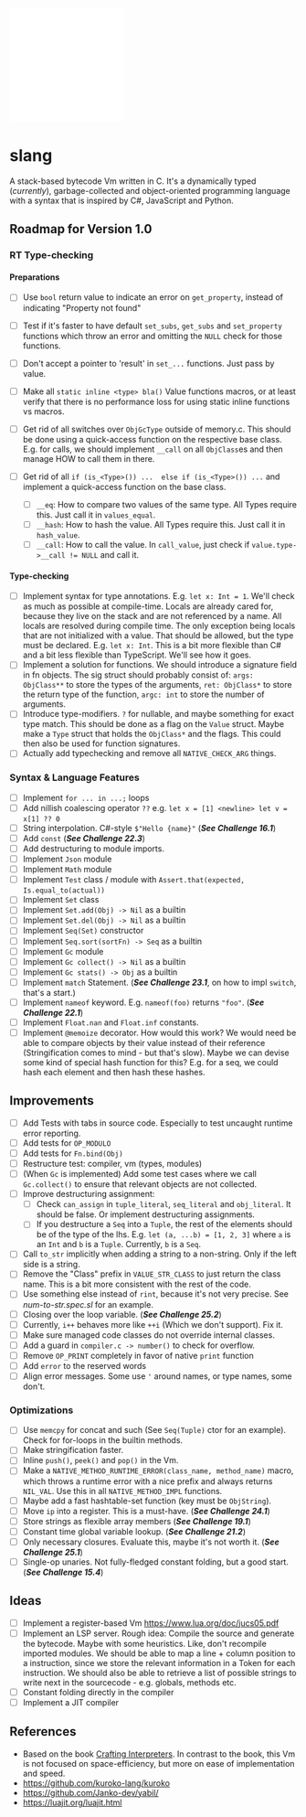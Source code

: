 <img src="./doc/logo/slang-dark.png" width="200">

# slang

A stack-based bytecode Vm written in C. It's a dynamically typed (_currently_), garbage-collected and object-oriented programming language with a syntax that is inspired by C#, JavaScript and Python.

## Roadmap for Version 1.0

### RT Type-checking

#### Preparations

- [ ] Use `bool` return value to indicate an error on `get_property`, instead of indicating "Property not found"
- [ ] Test if it's faster to have default `set_subs`, `get_subs` and `set_property` functions which throw an error and omitting the `NULL` check for those functions.
- [ ] Don't accept a pointer to 'result' in `set_...` functions. Just pass by value.

- [ ] Make all `static inline <type> bla()` Value functions macros, or at least verify that there is no performance loss for using static inline functions vs macros.
- [ ] Get rid of all switches over `ObjGcType` outside of memory.c. This should be done using a quick-access function on the respective base class. E.g. for calls, we should implement `__call` on all `ObjClass`es and then manage HOW to call them in there.
- [ ] Get rid of all `if (is_<Type>()) ...  else if (is_<Type>()) ...` and implement a quick-access function on the base class.
  - [ ] `__eq`: How to compare two values of the same type. All Types require this. Just call it in `values_equal`.
  - [ ] `__hash`: How to hash the value. All Types require this. Just call it in `hash_value`.
  - [ ] `__call`: How to call the value. In `call_value`, just check if `value.type->__call != NULL` and call it.

#### Type-checking

- [ ] Implement syntax for type annotations. E.g. `let x: Int = 1`. We'll check as much as possible at compile-time. Locals are already cared for, because they live on the stack and are not referenced by a name. All locals are resolved during compile time. The only exception being locals that are not initialized with a value. That should be allowed, but the type must be declared. E.g. `let x: Int`. This is a bit more flexible than C# and a bit less flexible than TypeScript. We'll see how it goes.
- [ ] Implement a solution for functions. We should introduce a signature field in fn objects. The sig struct should probably consist of: `args: ObjClass**` to store the types of the arguments, `ret: ObjClass*` to store the return type of the function, `argc: int` to store the number of arguments.
- [ ] Introduce type-modifiers. `?` for nullable, and maybe something for exact type match. This should be done as a flag on the `Value` struct. Maybe make a `Type` struct that holds the `ObjClass*` and the flags. This could then also be used for function signatures.
- [ ] Actually add typechecking and remove all `NATIVE_CHECK_ARG` things.

### Syntax & Language Features

- [ ] Implement `for ... in ...;` loops
- [ ] Add nillish coalescing operator `??` e.g. `let x = [1] <newline> let v = x[1] ?? 0`
- [ ] String interpolation. C#-style `$"Hello {name}"` (**_See Challenge 16.1_**)
- [ ] Add `const` (**_See Challenge 22.3_**)
- [ ] Add destructuring to module imports.
- [ ] Implement `Json` module
- [ ] Implement `Math` module
- [ ] Implement `Test` class / module with `Assert.that(expected, Is.equal_to(actual))`
- [ ] Implement `Set` class
- [ ] Implement `Set.add(Obj) -> Nil` as a builtin
- [ ] Implement `Set.del(Obj) -> Nil` as a builtin
- [ ] Implement `Seq(Set)` constructor
- [ ] Implement `Seq.sort(sortFn) -> Seq` as a builtin
- [ ] Implement `Gc` module
- [ ] Implement `Gc collect() -> Nil` as a builtin
- [ ] Implement `Gc stats() -> Obj` as a builtin
- [ ] Implement `match` Statement. (**_See Challenge 23.1_**, on how to impl `switch`, that's a start.)
- [ ] Implement `nameof` keyword. E.g. `nameof(foo)` returns `"foo"`. (**_See Challenge 22.1_**)
- [ ] Implement `Float.nan` and `Float.inf` constants.
- [ ] Implement `@memoize` decorator. How would this work? We would need be able to compare objects by their value instead of their reference (Stringification comes to mind - but that's slow). Maybe we can devise some kind of special hash function for this? E.g. for a seq, we could hash each element and then hash these hashes.

## Improvements

- [ ] Add Tests with tabs in source code. Especially to test uncaught runtime error reporting.
- [ ] Add tests for `OP_MODULO`
- [ ] Add tests for `Fn.bind(Obj)`
- [ ] Restructure test: compiler, vm (types, modules)
- [ ] (When `Gc` is implemented) Add some test cases where we call `Gc.collect()` to ensure that relevant objects are not collected.
- [ ] Improve destructuring assignment:
  - [ ] Check `can_assign` in `tuple_literal`, `seq_literal` and `obj_literal`. It should be false. Or implement destructuring assignments.
  - [ ] If you destructure a `Seq` into a `Tuple`, the rest of the elements should be of the type of the lhs. E.g. `let (a, ...b) = [1, 2, 3]` where `a` is an `Int` and `b` is a `Tuple`. Currently, `b` is a `Seq`.
- [ ] Call `to_str` implicitly when adding a string to a non-string. Only if the left side is a string.
- [ ] Remove the "Class" prefix in `VALUE_STR_CLASS` to just return the class name. This is a bit more consistent with the rest of the code.
- [ ] Use something else instead of `rint`, because it's not very precise. See _num-to-str.spec.sl_ for an example.
- [ ] Closing over the loop variable. (**_See Challenge 25.2_**)
- [ ] Currently, `i++` behaves more like `++i` (Which we don't support). Fix it.
- [ ] Make sure managed code classes do not override internal classes.
- [ ] Add a guard in `compiler.c -> number()` to check for overflow.
- [ ] Remove `OP_PRINT` completely in favor of native `print` function
- [ ] Add `error` to the reserved words
- [ ] Align error messages. Some use `'` around names, or type names, some don't.

### Optimizations

- [ ] Use `memcpy` for concat and such (See `Seq(Tuple)` ctor for an example). Check for for-loops in the builtin methods.
- [ ] Make stringification faster.
- [ ] Inline `push()`, `peek()` and `pop()` in the Vm.
- [ ] Make a `NATIVE_METHOD_RUNTIME_ERROR(class_name, method_name)` macro, which throws a runtime error with a nice prefix and always returns `NIL_VAL`. Use this in all `NATIVE_METHOD_IMPL` functions.
- [ ] Maybe add a fast hashtable-set function (key must be `ObjString`).
- [ ] Move `ip` into a register. This is a must-have. (**_See Challenge 24.1_**)
- [ ] Store strings as flexible array members (**_See Challenge 19.1_**)
- [ ] Constant time global variable lookup. (**_See Challenge 21.2_**)
- [ ] Only necessary closures. Evaluate this, maybe it's not worth it. (**_See Challenge 25.1_**)
- [ ] Single-op unaries. Not fully-fledged constant folding, but a good start. (**_See Challenge 15.4_**)

## Ideas

- [ ] Implement a register-based Vm https://www.lua.org/doc/jucs05.pdf
- [ ] Implement an LSP server. Rough idea: Compile the source and generate the bytecode. Maybe with some heuristics. Like, don't recompile imported modules. We should be able to map a line + column position to a instruction, since we store the relevant information in a Token for each instruction. We should also be able to retrieve a list of possible strings to write next in the sourcecode - e.g. globals, methods etc.
- [ ] Constant folding directly in the compiler
- [ ] Implement a JIT compiler

## References

- Based on the book [Crafting Interpreters](https://craftinginterpreters.com/). In contrast to the book, this Vm is not focused on space-efficiency, but more on ease of implementation and speed.
- https://github.com/kuroko-lang/kuroko
- https://github.com/Janko-dev/yabil/
- https://luajit.org/luajit.html
